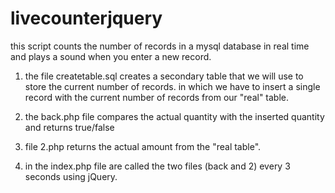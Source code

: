 # livecounterjquery

this script counts the number of records in a mysql database in real time and plays a sound when you enter a new record.

1. the file createtable.sql creates a secondary table that we will use to store the current number of records. in which we have to insert a single record with the current number of records from our "real" table.

2. the back.php file compares the actual quantity with the inserted quantity and returns true/false

3. file 2.php returns the actual amount from the "real table".

4. in the index.php file are called the two files (back and 2) every 3 seconds using jQuery.

